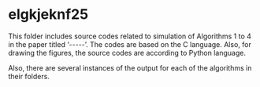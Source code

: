 # elgkjeknf25

This folder includes source codes related to simulation of Algorithms 1 to 4 
in the paper titled ‘-----’. 
The codes are based on the C language. Also, for drawing the figures, 
the source codes are according to Python language.

Also, there are several instances of the output for each of the algorithms in their folders. 

